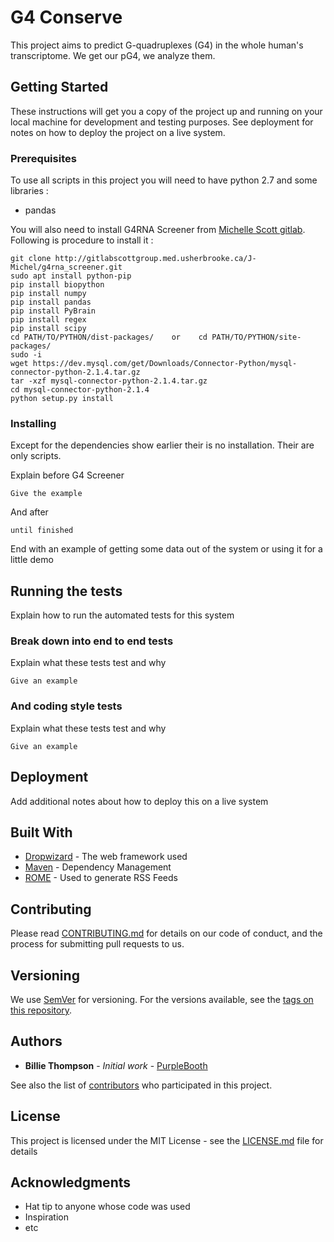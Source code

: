 # G4 Conserve

This project aims to predict G-quadruplexes (G4) in the whole human's transcriptome. We get our pG4, we analyze them.

## Getting Started

These instructions will get you a copy of the project up and running on your local machine for development and testing purposes. See deployment for notes on how to deploy the project on a live system.

### Prerequisites

To use all scripts in this project you will need to have python 2.7 and some libraries :
* pandas

You will also need to install G4RNA Screener from [Michelle Scott gitlab](http://gitlabscottgroup.med.usherbrooke.ca/J-Michel/g4rna_screener.git). Following is procedure to install it :

```
git clone http://gitlabscottgroup.med.usherbrooke.ca/J-Michel/g4rna_screener.git
sudo apt install python-pip
pip install biopython
pip install numpy
pip install pandas
pip install PyBrain
pip install regex
pip install scipy
cd PATH/TO/PYTHON/dist-packages/    or    cd PATH/TO/PYTHON/site-packages/
sudo -i
wget https://dev.mysql.com/get/Downloads/Connector-Python/mysql-connector-python-2.1.4.tar.gz
tar -xzf mysql-connector-python-2.1.4.tar.gz
cd mysql-connector-python-2.1.4
python setup.py install
```

### Installing

Except for the dependencies show earlier their is no installation. Their are only scripts.

Explain before G4 Screener
```
Give the example
```

And after

```
until finished
```

End with an example of getting some data out of the system or using it for a little demo

## Running the tests

Explain how to run the automated tests for this system

### Break down into end to end tests

Explain what these tests test and why

```
Give an example
```

### And coding style tests

Explain what these tests test and why

```
Give an example
```

## Deployment

Add additional notes about how to deploy this on a live system

## Built With

* [Dropwizard](http://www.dropwizard.io/1.0.2/docs/) - The web framework used
* [Maven](https://maven.apache.org/) - Dependency Management
* [ROME](https://rometools.github.io/rome/) - Used to generate RSS Feeds

## Contributing

Please read [CONTRIBUTING.md](https://gist.github.com/PurpleBooth/b24679402957c63ec426) for details on our code of conduct, and the process for submitting pull requests to us.

## Versioning

We use [SemVer](http://semver.org/) for versioning. For the versions available, see the [tags on this repository](https://github.com/your/project/tags). 

## Authors

* **Billie Thompson** - *Initial work* - [PurpleBooth](https://github.com/PurpleBooth)

See also the list of [contributors](https://github.com/your/project/contributors) who participated in this project.

## License

This project is licensed under the MIT License - see the [LICENSE.md](LICENSE.md) file for details

## Acknowledgments

* Hat tip to anyone whose code was used
* Inspiration
* etc



